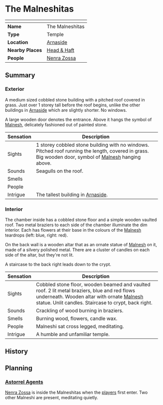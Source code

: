 # The Malneshitas

| []() | |
| --- | --- |
| **Name** | The Malneshitas |
| **Type** | Temple |
| **Location** | [Arnaside](../../villages/arnaside.md) |
| **Nearby Places** | [Head & Haft](../inns-taverns/head-and-haft.md) |
| **People** | [Nenra Zossa](../../../characters/nenra-zossa.md) |

## Summary

### Exterior

A medium sized cobbled stone building with a pitched roof covered in grass. Just over 1 storey tall before the roof begins, unlike the other buildings in [Arnaside](../../villages/arnaside.md) which are slightly shorter. No windows.

A large wooden door denotes the entrance. Above it hangs the symbol of [Malnesh](../../../gods/deities/malnesh.md), delicately fashioned out of painted stone.

| Sensation | Description |
| ---- | --- |
| Sights | 1 storey cobbled stone building with no windows. Pitched roof running the length, covered in grass. Big wooden door, symbol of [Malnesh](../../../gods/deities/malnesh.md) hanging above. |
| Sounds | Seagulls on the roof. |
| Smells | |
| People | |
| Intrigue | The tallest building in [Arnaside](../../villages/arnaside.md). |

### Interior

The chamber inside has a cobbled stone floor and a simple wooden vaulted roof. Two metal braziers to each side of the chamber illuminate the dim interior. Each has flowers at their base in the colours of the [Malnesh](../../../gods/deities/malnesh.md) teardrops (left: blue, right: red).

On the back wall is a wooden altar that as an ornate statue of [Malnesh](../../../gods/deities/malnesh.md) on it, made of a silvery polished metal. There are a cluster of candles on each side of the altar, but they're not lit.

A staircase to the back right leads down to the crypt.

| Sensation | Description |
| ---- | --- |
| Sights | Cobbled stone floor, wooden beamed and vaulted roof. 2 lit metal braziers, blue and red flows underneath. Wooden altar with ornate [Malnesh](../../../gods/deities/malnesh.md) statue. Unlit candles. Staircase to crypt, back right. |
| Sounds | Crackling of wood burning in braziers. |
| Smells | Burning wood, flowers, candle wax. |
| People | Malneshi sat cross legged, meditating. |
| Intrigue | A humble and unfamiliar temple. |

## History

## Planning

### [Astorrel Agents](../../../campaigns/astorrel-agents/astorrel-agents.md)

[Nenra Zossa](../../../characters/nenra-zossa.md) is inside the Malneshitas when the [players](../../../../players/logan.md) first enter. Two other Malneshi are present, meditating quietly.
